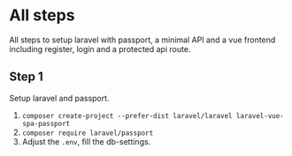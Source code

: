 # All steps
All steps to setup laravel with passport, a minimal API and a vue frontend including register, login and a protected api route.

## Step 1
Setup laravel and passport.

1.  ```composer create-project --prefer-dist laravel/laravel laravel-vue-spa-passport```
2. ```composer require laravel/passport```
3. Adjust the ```.env```, fill the db-settings.

